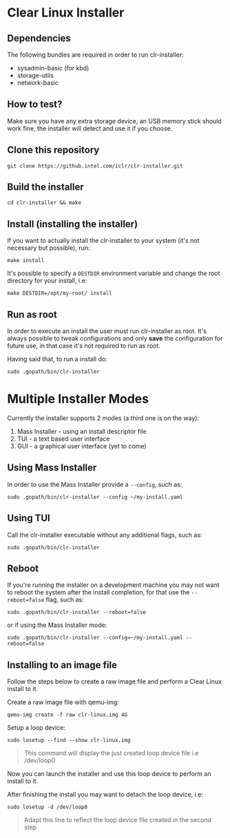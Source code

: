 # Clear Linux Installer

## Dependencies
The following bundles are required in order to run clr-installer:

+ sysadmin-basic (for kbd)
+ storage-utils
+ network-basic

## How to test?
Make sure you have any extra storage device, an USB memory stick should work fine, the installer will detect and use it if you choose.

## Clone this repository

```
git clone https://github.intel.com/iclr/clr-installer.git
```

## Build the installer

```
cd clr-installer && make
```

## Install (installing the installer)

If you want to actually install the clr-installer to your system (it's not necessary but possible), run:

```
make install
```

It's possible to specify a ```DESTDIR``` environment variable and change the root directory for your install, i.e:

```
make DESTDIR=/opt/my-root/ install
```

## Run as root

In order to execute an install the user must run clr-installer as root. It's always possible to tweak configurations and only __save__ the configuration for future use, in that case it's not required to run as root.

Having said that, to run a install do:

```
sudo .gopath/bin/clr-installer
```

# Multiple Installer Modes
Currently the installer supports 2 modes (a third one is on the way):
1. Mass Installer - using an install descriptor file
2. TUI - a text based user interface
3. GUI - a graphical user interface (yet to come)

## Using Mass Installer
In order to use the Mass Installer provide a ```--config```, such as:

```
sudo .gopath/bin/clr-installer --config ~/my-install.yaml
```

## Using TUI
Call the clr-installer executable without any additional flags, such as:

```
sudo .gopath/bin/clr-installer
```

## Reboot
If you're running the installer on a development machine you may not want to reboot the system after the install completion, for that use the ```--reboot=false``` flag, such as:

```
sudo .gopath/bin/clr-installer --reboot=false
```

or if using the Mass Installer mode:

```
sudo .gopath/bin/clr-installer --config=~/my-install.yaml --reboot=false
```

## Installing to an image file
Follow the steps below to create a raw image file and perform a Clear Linux install to it.

Create a raw image file with qemu-img:

```
qemu-img create -f raw clr-linux.img 4G
```

Setup a loop device:

```
sudo losetup --find --show clr-linux.img
```

> This command will display the just created loop device file i.e /dev/loop0

Now you can launch the installer and use this loop device to perform an install to it.

After finishing the install you may want to detach the loop device, i.e:

```
sudo losetup -d /dev/loop0
```

> Adapt this line to reflect the loop device file created in the second step
